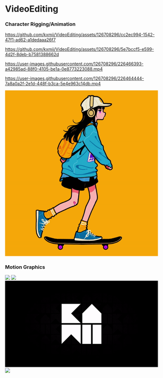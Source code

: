 # VideoEditing
### Character Rigging/Animation
https://github.com/kxmii/VideoEditing/assets/126708296/cc2ec994-1542-47f1-ad62-a1dedaaa26f7

https://github.com/kxmii/VideoEditing/assets/126708296/5e7bccf5-e599-4d2f-8deb-b7581388662d

https://user-images.githubusercontent.com/126708296/226466393-a42985ad-88f0-4105-be1a-0e8773223088.mp4

https://user-images.githubusercontent.com/126708296/226464444-7a8a0a2f-2e1d-448f-b3ca-5e4e963c14db.mp4

![](https://github.com/kxmii/VideoEditing/blob/main/sk8r.gif)

### Motion Graphics
![](https://github.com/kxmii/VideoEditing/blob/main/bny.gif)
![](https://github.com/kxmii/VideoEditing/blob/main/collection1.gif)
![](https://github.com/kxmii/VideoEditing/blob/main/crown.gif)
![](https://github.com/kxmii/VideoEditing/blob/main/hk.gif)


